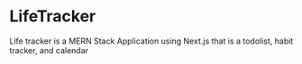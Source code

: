 # LifeTracker
Life tracker is a MERN Stack Application using Next.js that is a todolist, habit tracker, and calendar
